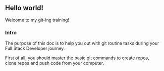 ## Hello world!
Welcome to my git-ing training!

### Intro
The purpose of this doc is to help you out with git routine tasks during your Full Stack Developer journey.

First of all, you should master the basic git commands to create repos, clone repos and push code from your computer.

